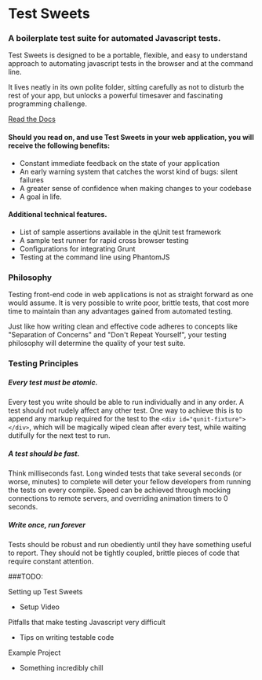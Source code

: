Test Sweets
======================
### A boilerplate test suite for automated Javascript tests.

Test Sweets is designed to be a portable, flexible, and easy to understand approach to automating javascript tests in the browser and at the command line.

It lives neatly in its own polite folder, sitting carefully as not to disturb the rest of your app, but unlocks a powerful timesaver and fascinating programming challenge.

[Read the Docs](http://trevorpolischuk.github.io/Test-Sweets/)

#### Should you read on, and use Test Sweets in your web application, you will receive the following benefits:

- Constant immediate feedback on the state of your application
- An early warning system that catches the worst kind of bugs: silent failures
- A greater sense of confidence when making changes to your codebase
- A goal in life.

#### Additional technical features.

- List of sample assertions available in the qUnit test framework
- A sample test runner for rapid cross browser testing
- Configurations for integrating Grunt
- Testing at the command line using PhantomJS

### Philosophy

Testing front-end code in web applications is not as straight forward as one would assume. It is very possible to write poor, brittle tests, that cost more time to maintain than any advantages gained from automated testing.

Just like how writing clean and effective code adheres to concepts like "Separation of Concerns" and "Don't Repeat Yourself", your testing philosophy will determine the quality of your test suite.


### Testing Principles

##### Every test must be atomic.

 Every test you write should be able to run individually and in any order. A test should not rudely affect any other test.
 One way to achieve this is to append any markup required for the test to the `<div id="qunit-fixture"></div>`, which will be magically wiped clean after every test, while waiting dutifully for the next test to run.

##### A test should be fast.

 Think milliseconds fast. Long winded tests that take several seconds (or worse, minutes) to complete will deter your fellow developers from running the tests on every compile. Speed can be achieved through mocking connections to remote servers, and overriding animation timers to 0 seconds.

##### Write once, run forever

Tests should be robust and run obediently until they have something useful to report. They should not be tightly coupled, brittle pieces of code that require constant attention.


###TODO:

 Setting up Test Sweets
 
 - Setup Video

Pitfalls that make testing Javascript very difficult
  
  - Tips on writing testable code
  
  Example Project

- Something incredibly chill